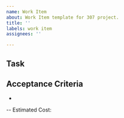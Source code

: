 ```yaml
---
name: Work Item
about: Work Item template for 307 project.
title: ''
labels: work item
assignees: ''

---
```


## Task

## Acceptance Criteria
- 

-- Estimated Cost:
